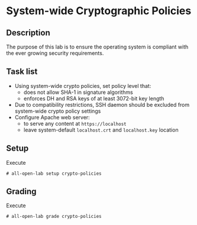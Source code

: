 # System-wide Cryptographic Policies

## Description
The purpose of this lab is to ensure the operating system is compliant with the ever growing security requirements.

## Task list
* Using system-wide crypto policies, set policy level that:
    * does not allow SHA-1 in signature algorithms
    * enforces DH and RSA keys of at least 3072-bit key length
* Due to compatibility restrictions, SSH daemon should be excluded from system-wide crypto policy settings
* Configure Apache web server:
    * to serve any content at `https://localhost`
    * leave system-default `localhost.crt` and `localhost.key` location

## Setup
Execute
```console
# all-open-lab setup crypto-policies
```

## Grading
Execute
```console
# all-open-lab grade crypto-policies
```
